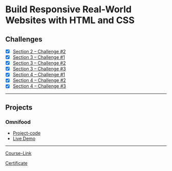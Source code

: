 # Build Responsive Real-World Websites with HTML and CSS

## Challenges

- [x] [Section 2 – Challenge #2](./Challenges/01-Challenges/)
- [x] [Section 3 – Challenge #1](./Challenges/02-Challenges/)
- [x] [Section 3 – Challenge #2](./Challenges/03-Challenges/)
- [x] [Section 3 – Challenge #3](./Challenges/04-Challenges/)
- [x] [Section 4 – Challenge #1](./Challenges/05-Challenges/)
- [x] [Section 4 – Challenge #2](./Challenges/06-Challenges/)
- [x] [Section 4 – Challenge #3](./Challenges/07-Challenges/)

---

## Projects

### Omnifood

- [Project-code](./Projects/Omnifood) <br>
- [Live Demo](https://omnifood-salah10.netlify.app/)
<!--

---

## Code

- [Code](Code) -->

---

[Course-Link](https://www.udemy.com/course/design-and-develop-a-killer-website-with-html5-and-css3)<br>

[Certificate](https://fcihelwanedu-my.sharepoint.com/:b:/g/personal/salah_20210477_fci_helwan_edu_eg/EfPnnGyAIjBCtfLKM1EC79YByYDr7KOlPaCaGdr8JeVkIg?e=s4cOKy)
